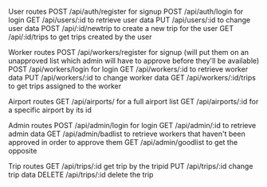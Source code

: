 
User routes
POST /api/auth/register for signup
POST /api/auth/login for login
GET /api/users/:id to retrieve user data
PUT /api/users/:id to change user data
POST /api/:id/newtrip to create a new trip for the user
GET /api/:id/trips to get trips created by the user

Worker routes
POST /api/workers/register for signup (will put them on an unapproved list which admin will have to approve before they'll be available)
POST /api/workers/login for login
GET /api/workers/:id to retrieve worker data
PUT /api/workers/:id to change worker data
GET /api/workers/:id/trips to get trips assigned to the worker

Airport routes
GET /api/airports/ for a full airport list
GET /api/airports/:id for a specific airport by its id

Admin routes
POST /api/admin/login for login
GET /api/admin/:id to retrieve admin data
GET /api/admin/badlist to retrieve workers that haven't been approved in order to approve them
GET /api/admin/goodlist to get the opposite

Trip routes
GET /api/trips/:id get trip by the tripid
PUT /api/trips/:id change trip data
DELETE /api/trips/:id delete the trip